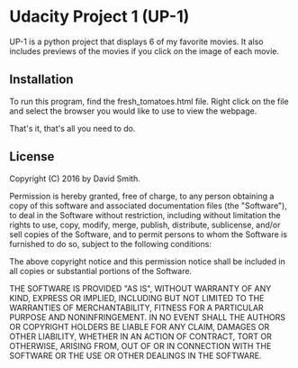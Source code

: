 # Udacity Project 1 (UP-1)

UP-1 is a python project that displays 6 of my favorite movies. It also includes
previews of the movies if you click on the image of each movie.

## Installation

To run this program, find the fresh_tomatoes.html file. Right click on the file
and select the browser you would like to use to view the webpage.

That's it, that's all you need to do.

## License

Copyright (C) 2016 by David Smith.

Permission is hereby granted, free of charge, to any person obtaining a copy
of this software and associated documentation files (the "Software"), to deal
in the Software without restriction, including without limitation the rights
to use, copy, modify, merge, publish, distribute, sublicense, and/or sell
copies of the Software, and to permit persons to whom the Software is
furnished to do so, subject to the following conditions:

The above copyright notice and this permission notice shall be included in
all copies or substantial portions of the Software.

THE SOFTWARE IS PROVIDED "AS IS", WITHOUT WARRANTY OF ANY KIND, EXPRESS OR
IMPLIED, INCLUDING BUT NOT LIMITED TO THE WARRANTIES OF MERCHANTABILITY,
FITNESS FOR A PARTICULAR PURPOSE AND NONINFRINGEMENT. IN NO EVENT SHALL THE
AUTHORS OR COPYRIGHT HOLDERS BE LIABLE FOR ANY CLAIM, DAMAGES OR OTHER
LIABILITY, WHETHER IN AN ACTION OF CONTRACT, TORT OR OTHERWISE, ARISING FROM,
OUT OF OR IN CONNECTION WITH THE SOFTWARE OR THE USE OR OTHER DEALINGS IN
THE SOFTWARE.
